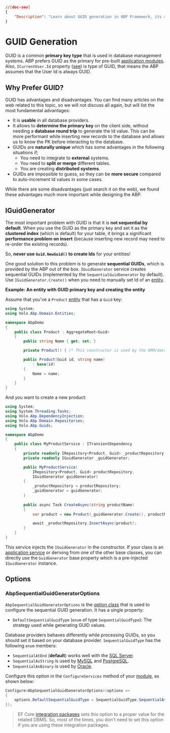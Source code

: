 ```json
//[doc-seo]
{
    "Description": "Learn about GUID generation in ABP Framework, its advantages, and why it's preferred for primary keys in database management systems."
}
```

# GUID Generation

GUID is a common **primary key type** that is used in database management systems. ABP prefers GUID as the primary for pre-built [application modules](../../modules). Also, `ICurrentUser.Id` property ([see](./current-user.md)) is type of GUID, that means the ABP assumes that the User Id is always GUID.

## Why Prefer GUID?

GUID has advantages and disadvantages. You can find many articles on the web related to this topic, so we will not discuss all again, but will list the most fundamental advantages:

* It is **usable** in all database providers.
* It allows to **determine the primary key** on the client side, without needing a **database round trip** to generate the Id value. This can be more performant while inserting new records to the database and allows us to know the PK before interacting to the database.
* GUIDs are **naturally unique** which has some advantages in the following situations if;
  * You need to integrate to **external** systems.
  * You need to **split or merge** different tables.
  * You are creating **distributed systems**.
* GUIDs are impossible to guess, so they can be **more secure** compared to auto-increment Id values in some cases.

While there are some disadvantages (just search it on the web), we found these advantages much more important while designing the ABP.

## IGuidGenerator

The most important problem with GUID is that it is **not sequential by default**. When you use the GUID as the primary key and set it as the **clustered index** (which is default) for your table, it brings a significant **performance problem on insert** (because inserting new record may need to re-order the existing records).

So, **never use `Guid.NewGuid()` to create Ids** for your entities!

One good solution to this problem is to generate **sequential GUIDs**, which is provided by the ABP out of the box. `IGuidGenerator` service creates sequential GUIDs (implemented by the `SequentialGuidGenerator` by default). Use `IGuidGenerator.Create()` when you need to manually set Id of an [entity](../architecture/domain-driven-design/entities.md).

**Example: An entity with GUID primary key and creating the entity**

Assume that you've a `Product` [entity](../architecture/domain-driven-design/entities.md) that has a `Guid` key:

````csharp
using System;
using Volo.Abp.Domain.Entities;

namespace AbpDemo
{
    public class Product : AggregateRoot<Guid>
    {
        public string Name { get; set; }

        private Product() { /* This constructor is used by the ORM/database provider */ }

        public Product(Guid id, string name)
            : base(id)
        {
            Name = name;
        }
    }
}
````

And you want to create a new product:

````csharp
using System;
using System.Threading.Tasks;
using Volo.Abp.DependencyInjection;
using Volo.Abp.Domain.Repositories;
using Volo.Abp.Guids;

namespace AbpDemo
{
    public class MyProductService : ITransientDependency
    {
        private readonly IRepository<Product, Guid> _productRepository;
        private readonly IGuidGenerator _guidGenerator;

        public MyProductService(
            IRepository<Product, Guid> productRepository,
            IGuidGenerator guidGenerator)
        {
            _productRepository = productRepository;
            _guidGenerator = guidGenerator;
        }
        
        public async Task CreateAsync(string productName)
        {
            var product = new Product(_guidGenerator.Create(), productName);

            await _productRepository.InsertAsync(product);
        }
    }
}
````

This service injects the `IGuidGenerator` in the constructor. If your class is an [application service](../architecture/domain-driven-design/application-services.md) or deriving from one of the other base classes, you can directly use the `GuidGenerator` base property which is a pre-injected `IGuidGenerator` instance.

## Options

### AbpSequentialGuidGeneratorOptions

`AbpSequentialGuidGeneratorOptions` is the [option class](../fundamentals/options.md) that is used to configure the sequential GUID generation. It has a single property:

* `DefaultSequentialGuidType` (`enum` of type `SequentialGuidType`): The strategy used while generating GUID values.

Database providers behaves differently while processing GUIDs, so you should set it based on your database provider. `SequentialGuidType` has the following `enum` members:

* `SequentialAtEnd` (**default**) works well with the [SQL Server](../data/entity-framework-core).
* `SequentialAsString` is used by [MySQL](../data/entity-framework-core/mysql.md) and [PostgreSQL](../data/entity-framework-core/postgresql.md).
* `SequentialAsBinary` is used by [Oracle](../data/entity-framework-core/oracle.md).

Configure this option in the `ConfigureServices` method of your [module](../architecture/modularity/basics.md), as shown below:

````csharp
Configure<AbpSequentialGuidGeneratorOptions>(options =>
{
    options.DefaultSequentialGuidType = SequentialGuidType.SequentialAsBinary;
});
````

> EF Core [integration packages](../data/entity-framework-core/other-dbms.md) sets this option to a proper value for the related DBMS. So, most of the times, you don't need to set this option if you are using these integration packages.